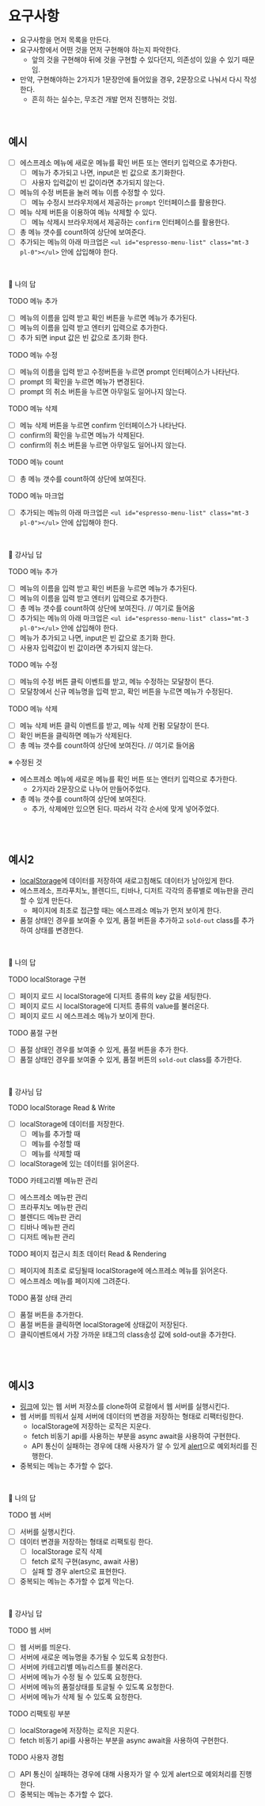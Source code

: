 # 요구사항

- 요구사항을 먼저 목록을 만든다.
- 요구사항에서 어떤 것을 먼저 구현해야 하는지 파악한다.
  - 앞의 것을 구현해야 뒤에 것을 구현할 수 있다던지, 의존성이 있을 수 있기 때문임.
- 만약, 구현해야하는 2가지가 1문장안에 들어있을 경우, 2문장으로 나눠서 다시 작성한다.
  - 흔히 하는 실수는, 무조건 개발 먼저 진행하는 것임.

<br/>

## 예시

- [ ] 에스프레소 메뉴에 새로운 메뉴를 확인 버튼 또는 엔터키 입력으로 추가한다.
  - [ ] 메뉴가 추가되고 나면, input은 빈 값으로 초기화한다.
  - [ ] 사용자 입력값이 빈 값이라면 추가되지 않는다.
- [ ] 메뉴의 수정 버튼을 눌러 메뉴 이름 수정할 수 있다.
  - [ ] 메뉴 수정시 브라우저에서 제공하는 `prompt` 인터페이스를 활용한다.
- [ ] 메뉴 삭제 버튼을 이용하여 메뉴 삭제할 수 있다.
  - [ ] 메뉴 삭제시 브라우저에서 제공하는 `confirm` 인터페이스를 활용한다.
- [ ] 총 메뉴 갯수를 count하여 상단에 보여준다.
- [ ] 추가되는 메뉴의 아래 마크업은 `<ul id="espresso-menu-list" class="mt-3 pl-0"></ul>` 안에 삽입해야 한다.

<br/>

📌 나의 답

TODO 메뉴 추가

- [ ] 메뉴의 이름을 입력 받고 확인 버튼을 누르면 메뉴가 추가된다.
- [ ] 메뉴의 이름을 입력 받고 엔터키 입력으로 추가한다.
- [ ] 추가 되면 input 값은 빈 값으로 초기화 한다.

TODO 메뉴 수정

- [ ] 메뉴의 이름을 입력 받고 수정버튼을 누르면 prompt 인터페이스가 나타난다.
- [ ] prompt 의 확인을 누르면 메뉴가 변경된다.
- [ ] prompt 의 취소 버튼을 누르면 아무일도 일어나지 않는다.

TODO 메뉴 삭제

- [ ] 메뉴 삭제 버튼을 누르면 confirm 인터페이스가 나타난다.
- [ ] confirm의 확인을 누르면 메뉴가 삭제된다.
- [ ] confirm의 취소 버튼을 누르면 아무일도 일어나지 않는다.

TODO 메뉴 count

- [ ] 총 메뉴 갯수를 count하여 상단에 보여진다.

TODO 메뉴 마크업

- [ ] 추가되는 메뉴의 아래 마크업은 `<ul id="espresso-menu-list" class="mt-3 pl-0"></ul>` 안에 삽입해야 한다.

<br/>

📌 강사님 답

TODO 메뉴 추가

- [ ] 메뉴의 이름을 입력 받고 확인 버튼을 누르면 메뉴가 추가된다.
- [ ] 메뉴의 이름을 입력 받고 엔터키 입력으로 추가한다.
- [ ] 총 메뉴 갯수를 count하여 상단에 보여진다. // 여기로 들어옴
- [ ] 추가되는 메뉴의 아래 마크업은 `<ul id="espresso-menu-list" class="mt-3 pl-0"></ul>` 안에 삽입해야 한다.
- [ ] 메뉴가 추가되고 나면, input은 빈 값으로 초기화 한다.
- [ ] 사용자 입력값이 빈 값이라면 추가되지 않는다.

TODO 메뉴 수정

- [ ] 메뉴의 수정 버튼 클릭 이벤트를 받고, 메뉴 수정하는 모달창이 뜬다.
- [ ] 모달창에서 신규 메뉴명을 입력 받고, 확인 버튼을 누르면 메뉴가 수정된다.

TODO 메뉴 삭제

- [ ] 메뉴 삭제 버튼 클릭 이벤트를 받고, 메뉴 삭제 컨펌 모달창이 뜬다.
- [ ] 확인 버튼을 클릭하면 메뉴가 삭제된다.
- [ ] 총 메뉴 갯수를 count하여 상단에 보여진다. // 여기로 들어옴

※ 수정된 것

- 에스프레소 메뉴에 새로운 메뉴를 확인 버튼 또는 엔터키 입력으로 추가한다.
  - 2가지라 2문장으로 나누어 만들어주었다.
- 총 메뉴 갯수를 count하여 상단에 보여진다.
  - 추가, 삭제에만 있으면 된다. 따라서 각각 순서에 맞게 넣어주었다.

<br/>

<br/>

## 예시2

- [localStorage](https://developer.mozilla.org/ko/docs/Web/API/Window/localStorage)에 데이터를 저장하여 새로고침해도 데이터가 남아있게 한다.
- 에스프레소, 프라푸치노, 블렌디드, 티바나, 디저트 각각의 종류별로 메뉴판을 관리할 수 있게 만든다.
  - 페이지에 최초로 접근할 때는 에스프레소 메뉴가 먼저 보이게 한다.
- 품절 상태인 경우를 보여줄 수 있게, 품절 버튼을 추가하고 `sold-out` class를 추가하여 상태를 변경한다.

<br/>

📌 나의 답

TODO localStorage 구현

- [ ] 페이지 로드 시 localStorage에 디저트 종류의 key 값을 세팅한다.
- [ ] 페이지 로드 시 localStorage에 디저트 종류의 value를 불러온다.
- [ ] 페이지 로드 시 에스프레소 메뉴가 보이게 한다.

TODO 품절 구현

- [ ] 품절 상태인 경우를 보여줄 수 있게, 품절 버튼을 추가 한다.
- [ ] 품절 상태인 경우를 보여줄 수 있게, 품절 버튼의 `sold-out` class를 추가한다.

<br/>

📌 강사님 답

TODO localStorage Read & Write

- [ ] localStorage에 데이터를 저장한다.
  - [ ] 메뉴를 추가할 때
  - [ ] 메뉴를 수정할 때
  - [ ] 메뉴를 삭제할 때
- [ ] localStorage에 있는 데이터를 읽어온다.

TODO 카테고리별 메뉴판 관리

- [ ] 에스프레소 메뉴판 관리
- [ ] 프라푸치노 메뉴판 관리
- [ ] 블렌디드 메뉴판 관리
- [ ] 티바나 메뉴판 관리
- [ ] 디저트 메뉴판 관리

TODO 페이지 접근시 최초 데이터 Read & Rendering

- [ ] 페이지에 최초로 로딩될때 localStorage에 에스프레소 메뉴를 읽어온다.
- [ ] 에스프레소 메뉴를 페이지에 그려준다.

TODO 품절 상태 관리

- [ ] 품절 버튼을 추가한다.
- [ ] 품절 버튼을 클릭하면 localStorage에 상태값이 저장된다.
- [ ] 클릭이벤트에서 가장 가까운 li태그의 class송성 값에 sold-out을 추가한다.

<br/>

<br/>

## 예시3

- [링크](https://github.com/blackcoffee-study/moonbucks-menu-server)에 있는 웹 서버 저장소를 clone하여 로컬에서 웹 서버를 실행시킨다.
- 웹 서버를 띄워서 실제 서버에 데이터의 변경을 저장하는 형태로 리팩터링한다.
  - localStorage에 저장하는 로직은 지운다.
  - fetch 비동기 api를 사용하는 부분을 async await을 사용하여 구현한다.
  - API 통신이 실패하는 경우에 대해 사용자가 알 수 있게 [alert](https://developer.mozilla.org/ko/docs/Web/API/Window/alert)으로 예외처리를 진행한다.
- 중복되는 메뉴는 추가할 수 없다.

<br/>

📌 나의 답

TODO 웹 서버

- [ ] 서버를 실행시킨다.
- [ ] 데이터 변경을 저장하는 형태로 리팩토링 한다.
  - [ ] localStorage 로직 삭제
  - [ ] fetch 로직 구현(async, await 사용)
  - [ ] 실패 할 경우 alert으로 표현한다.
- [ ] 중복되는 메뉴는 추가할 수 없게 막는다.

<br/>

📌 강사님 답

TODO 웹 서버

- [ ] 웹 서버를 띄운다.
- [ ] 서버에 새로운 메뉴명을 추가될 수 있도록 요청한다.
- [ ] 서버에 카테고리별 메뉴리스트를 불러온다.
- [ ] 서버에 메뉴가 수정 될 수 있도록 요청한다.
- [ ] 서버에 메뉴의 품절상태를 토글될 수 있도록 요청한다.
- [ ] 서버에 메뉴가 삭제 될 수 있도록 요청한다.

TODO 리팩토링 부분

- [ ] localStorage에 저장하는 로직은 지운다.
- [ ] fetch 비동기 api를 사용하는 부분을 async await을 사용하여 구현한다.

TODO 사용자 경험

- [ ] API 통신이 실패하는 경우에 대해 사용자가 알 수 있게 alert으로 예외처리를 진행한다.
- [ ] 중복되는 메뉴는 추가할 수 없다.

